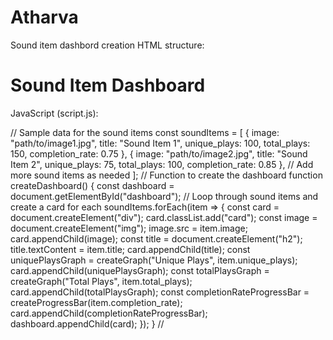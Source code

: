 # Atharva
Sound item dashbord creation
HTML structure:


<!DOCTYPE html> <html> <head> <title>Sound Item Dashboard</title> <style> /* CSS styles for the dashboard */ </style> </head> <body> <h1>Sound Item Dashboard</h1> <div id="dashboard"></div> <!-- Include JavaScript libraries for graphs and progress bar --> <script src="path/to/graphing/library.js"></script> <script src="path/to/progress/bar/library.js"></script> <script src="path/to/dashboard/script.js"></script> </body> </html>                                                           
JavaScript (script.js):


// Sample data for the sound items const soundItems = [ { image: "path/to/image1.jpg", title: "Sound Item 1", unique_plays: 100, total_plays: 150, completion_rate: 0.75 }, { image: "path/to/image2.jpg", title: "Sound Item 2", unique_plays: 75, total_plays: 100, completion_rate: 0.85 }, // Add more sound items as needed ]; // Function to create the dashboard function createDashboard() { const dashboard = document.getElementById("dashboard"); // Loop through sound items and create a card for each soundItems.forEach(item => { const card = document.createElement("div"); card.classList.add("card"); const image = document.createElement("img"); image.src = item.image; card.appendChild(image); const title = document.createElement("h2"); title.textContent = item.title; card.appendChild(title); const uniquePlaysGraph = createGraph("Unique Plays", item.unique_plays); card.appendChild(uniquePlaysGraph); const totalPlaysGraph = createGraph("Total Plays", item.total_plays); card.appendChild(totalPlaysGraph); const completionRateProgressBar = createProgressBar(item.completion_rate); card.appendChild(completionRateProgressBar); dashboard.appendChild(card); }); } //
